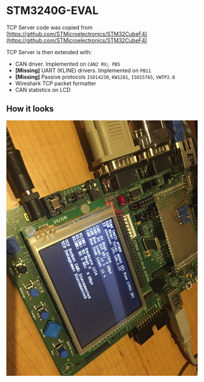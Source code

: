 # STM3240G-EVAL
TCP Server code was copied from [https://github.com/STMicroelectronics/STM32CubeF4](https://github.com/STMicroelectronics/STM32CubeF4)

TCP Server is then extended with:
 * CAN driver. Implemented on `CAN2 RX; PB5`
 * **[Missing]** UART (KLINE) drivers. Implemented on `PB11`
 * **[Missing]** Passive protocols `ISO14230`, `KW1281`, `ISO15765`, `VWTP2.0`
 * Wireshark TCP packet formatter
 * CAN statistics on LCD

## How it looks
![STM3240G Example](STM3240G.jpg)
